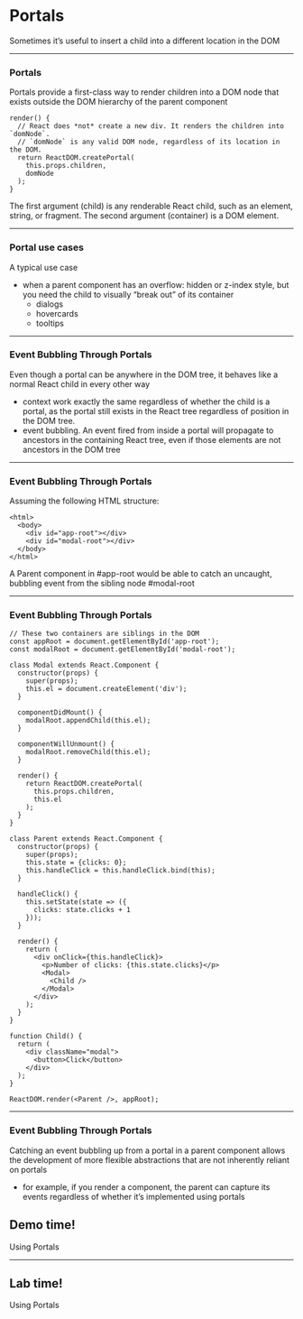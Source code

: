 # Portals

Sometimes it’s useful to insert a child into a different location in the DOM

---
### Portals
Portals provide a first-class way to render children into a DOM node that exists outside the DOM hierarchy of the parent component

```
render() {
  // React does *not* create a new div. It renders the children into `domNode`.
  // `domNode` is any valid DOM node, regardless of its location in the DOM.
  return ReactDOM.createPortal(
    this.props.children,
    domNode
  );
}
```

The first argument (child) is any renderable React child, such as an element, string, or fragment. The second argument (container) is a DOM element.


---
### Portal use cases
A typical use case 
- when a parent component has an overflow: hidden or z-index style, but you need the child to visually “break out” of its container
    - dialogs 
    - hovercards
    - tooltips


---
### Event Bubbling Through Portals
Even though a portal can be anywhere in the DOM tree, it behaves like a normal React child in every other way
- context work exactly the same regardless of whether the child is a portal, as the portal still exists in the React tree regardless of position in the DOM tree.
- event bubbling. An event fired from inside a portal will propagate to ancestors in the containing React tree, even if those elements are not ancestors in the DOM tree

---
### Event Bubbling Through Portals
Assuming the following HTML structure:
```
<html>
  <body>
    <div id="app-root"></div>
    <div id="modal-root"></div>
  </body>
</html>
```

A Parent component in #app-root would be able to catch an uncaught, bubbling event from the sibling node #modal-root

---
### Event Bubbling Through Portals
```
// These two containers are siblings in the DOM
const appRoot = document.getElementById('app-root');
const modalRoot = document.getElementById('modal-root');

class Modal extends React.Component {
  constructor(props) {
    super(props);
    this.el = document.createElement('div');
  }

  componentDidMount() {
    modalRoot.appendChild(this.el);
  }

  componentWillUnmount() {
    modalRoot.removeChild(this.el);
  }

  render() {
    return ReactDOM.createPortal(
      this.props.children,
      this.el
    );
  }
}

class Parent extends React.Component {
  constructor(props) {
    super(props);
    this.state = {clicks: 0};
    this.handleClick = this.handleClick.bind(this);
  }

  handleClick() {
    this.setState(state => ({
      clicks: state.clicks + 1
    }));
  }

  render() {
    return (
      <div onClick={this.handleClick}>
        <p>Number of clicks: {this.state.clicks}</p>
        <Modal>
          <Child />
        </Modal>
      </div>
    );
  }
}

function Child() {
  return (
    <div className="modal">
      <button>Click</button>
    </div>
  );
}

ReactDOM.render(<Parent />, appRoot);
```

---
### Event Bubbling Through Portals

Catching an event bubbling up from a portal in a parent component allows the development of more flexible abstractions that are not inherently reliant on portals

- for example, if you render a <Modal /> component, the parent can capture its events regardless of whether it’s implemented using portals


<!-- .slide: data-background="url('images/demo.jpg')" data-background-size="cover" --> 
<!-- .slide: class="lab" -->
## Demo time!
Using Portals

---
<!-- .slide: data-background="url('images/lab2.jpg')" data-background-size="cover"  --> 
<!-- .slide: class="lab" -->
## Lab time!
Using Portals